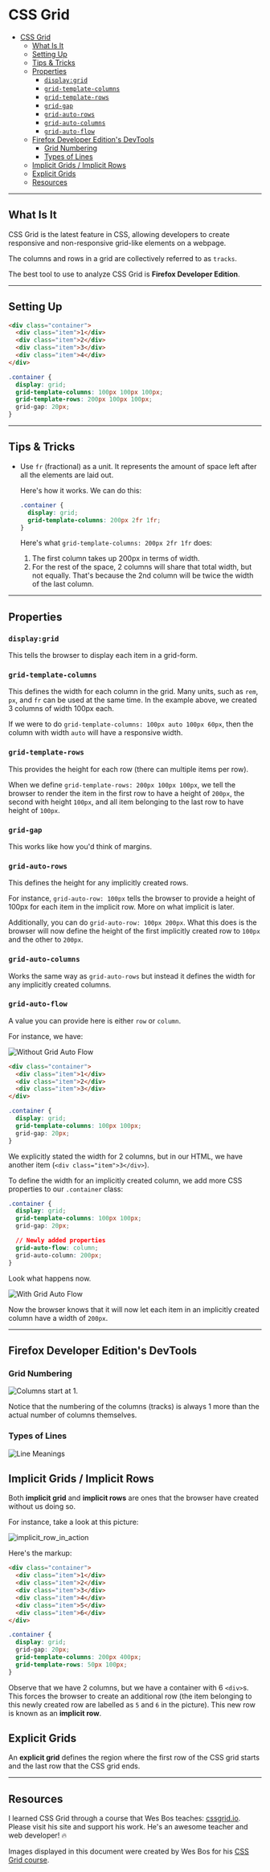 # CSS Grid

<!-- TOC -->

- [CSS Grid](#css-grid)
  - [What Is It](#what-is-it)
  - [Setting Up](#setting-up)
  - [Tips & Tricks](#tips--tricks)
  - [Properties](#properties)
    - [`display:grid`](#displaygrid)
    - [`grid-template-columns`](#grid-template-columns)
    - [`grid-template-rows`](#grid-template-rows)
    - [`grid-gap`](#grid-gap)
    - [`grid-auto-rows`](#grid-auto-rows)
    - [`grid-auto-columns`](#grid-auto-columns)
    - [`grid-auto-flow`](#grid-auto-flow)
  - [Firefox Developer Edition's DevTools](#firefox-developer-editions-devtools)
    - [Grid Numbering](#grid-numbering)
    - [Types of Lines](#types-of-lines)
  - [Implicit Grids / Implicit Rows](#implicit-grids--implicit-rows)
  - [Explicit Grids](#explicit-grids)
  - [Resources](#resources)

<!-- /TOC -->

---

## What Is It

CSS Grid is the latest feature in CSS, allowing developers to create responsive and non-responsive grid-like elements on a webpage.

The columns and rows in a grid are collectively referred to as `tracks`.

The best tool to use to analyze CSS Grid is **Firefox Developer Edition**.

---

## Setting Up

```html
<div class="container">
  <div class="item">1</div>
  <div class="item">2</div>
  <div class="item">3</div>
  <div class="item">4</div>
</div>
```

```css
.container {
  display: grid;
  grid-template-columns: 100px 100px 100px;
  grid-template-rows: 200px 100px 100px;
  grid-gap: 20px;
}
```

---

## Tips & Tricks

- Use `fr` (fractional) as a unit. It represents the amount of space left after all the elements are laid out.

  Here's how it works. We can do this:
  ```css
  .container {
    display: grid;
    grid-template-columns: 200px 2fr 1fr;
  }
  ```
  Here's what `grid-template-columns: 200px 2fr 1fr` does:
    1. The first column takes up 200px in terms of width.
    2. For the rest of the space, 2 columns will share that total width, but not equally. That's because the 2nd column will be twice the width of the last column.

---

## Properties

### `display:grid`

This tells the browser to display each item in a grid-form.

### `grid-template-columns`

This defines the width for each column in the grid. Many units, such as `rem`, `px`, and `fr` can be used at the same time. In the example above, we created 3 columns of width 100px each.

If we were to do `grid-template-columns: 100px auto 100px 60px`, then the column with width `auto` will have a responsive width.

### `grid-template-rows`

This provides the height for each row (there can multiple items per row).

When we define `grid-template-rows: 200px 100px 100px`, we tell the browser to render the item in the first row to have a height of `200px`, the second with height `100px`, and all item belonging to the last row to have height of `100px`.

### `grid-gap`

This works like how you'd think of margins.

### `grid-auto-rows`

This defines the height for any implicitly created rows.

For instance, `grid-auto-row: 100px` tells the browser to provide a height of 100px for each item in the implicit row. More on what implicit is later.

Additionally, you can do `grid-auto-row: 100px 200px`. What this does is the browser will now define the height of the first implicitly created row to `100px` and the other to `200px`.

### `grid-auto-columns`

Works the same way as `grid-auto-rows` but instead it defines the width for any implicitly created columns.

### `grid-auto-flow`

A value you can provide here is either `row` or `column`.

For instance, we have:

![Without Grid Auto Flow](without-grid-auto-flow.png)

```html
<div class="container">
  <div class="item">1</div>
  <div class="item">2</div>
  <div class="item">3</div>
</div>
```

```css
.container {
  display: grid;
  grid-template-columns: 100px 100px;
  grid-gap: 20px;
}
```

We explicitly stated the width for 2 columns, but in our HTML, we have another item (`<div class="item">3</div>`).

To define the width for an implicitly created column, we add more CSS properties to our `.container` class:

```css
.container {
  display: grid;
  grid-template-columns: 100px 100px;
  grid-gap: 20px;

  // Newly added properties
  grid-auto-flow: column;
  grid-auto-column: 200px;
}
```

Look what happens now.

![With Grid Auto Flow](with-grid-auto-flow.png)

Now the browser knows that it will now let each item in an implicitly created column have a width of `200px`.

---

## Firefox Developer Edition's DevTools

### Grid Numbering

![Columns start at 1.](cssgrid.png)

Notice that the numbering of the columns (tracks) is always 1 more than the actual number of columns themselves.

### Types of Lines

![Line Meanings](LineMeanings.png)

## Implicit Grids / Implicit Rows

Both **implicit grid** and **implicit rows** are ones that the browser have created without us doing so.

For instance, take a look at this picture:

![implicit_row_in_action](implicit_row_in_action.png)

Here's the markup:

```html
<div class="container">
  <div class="item">1</div>
  <div class="item">2</div>
  <div class="item">3</div>
  <div class="item">4</div>
  <div class="item">5</div>
  <div class="item">6</div>
</div>
```

```css
.container {
  display: grid;
  grid-gap: 20px;
  grid-template-columns: 200px 400px;
  grid-template-rows: 50px 100px;
}
```

Observe that we have 2 columns, but we have a container with 6 `<div>`s. This forces the browser to create an additional row (the item belonging to this newly created row are labelled as `5` and `6` in the picture). This new row is known as an **implicit row**.

## Explicit Grids

An **explicit grid** defines the region where the first row of the CSS grid starts and the last row that the CSS grid ends.

---

## Resources

I learned CSS Grid through a course that Wes Bos teaches: [cssgrid.io](cssgrid.io). Please visit his site and support his work. He's an awesome teacher and web developer! 🔥

Images displayed in this document were created by Wes Bos for his [CSS Grid course](https://github.com/wesbos/css-grid).